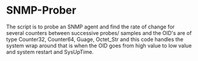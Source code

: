 # SNMP-Prober
The script is to probe an SNMP agent and find the rate of change for several counters between successive probes/ samples and the OID's are of type Counter32, Counter64, Guage, Octet_Str and this code handles the system wrap around that is when the OID goes from high value to low value and system restart and SysUpTime.
